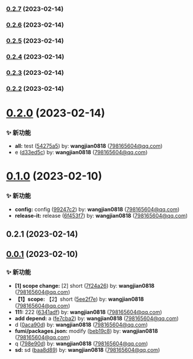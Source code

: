 

### [0.2.7](https://github.com/jimwong666/fumi-mono/compare/0.2.6...0.2.7) (2023-02-14)

### [0.2.6](https://github.com/jimwong666/fumi-mono/compare/0.2.5...0.2.6) (2023-02-14)

### [0.2.5](https://github.com/jimwong666/fumi-mono/compare/0.2.4...0.2.5) (2023-02-14)

### [0.2.4](https://github.com/jimwong666/fumi-mono/compare/0.2.3...0.2.4) (2023-02-14)

### [0.2.3](https://github.com/jimwong666/fumi-mono/compare/0.2.2...0.2.3) (2023-02-14)

### [0.2.2](https://github.com/jimwong666/fumi-mono/compare/0.2.1...0.2.2) (2023-02-14)

# [0.2.0](https://github.com/jimwong666/fumi-mono/compare/0.1.0...0.2.0) (2023-02-14)


### ✨ 新功能

* **all:** test ([54275a5](https://github.com/jimwong666/fumi-mono/commit/54275a5)) by: **wangjian0818** (798165604@qq.com)
* e ([d33ed5c](https://github.com/jimwong666/fumi-mono/commit/d33ed5c)) by: **wangjian0818** (798165604@qq.com)



# [0.1.0](https://github.com/jimwong666/fumi-mono/compare/0.0.1...0.1.0) (2023-02-10)


### ✨ 新功能

* **config:** config ([99247c2](https://github.com/jimwong666/fumi-mono/commit/99247c2)) by: **wangjian0818** (798165604@qq.com)
* **release-it:** release ([6f453f7](https://github.com/jimwong666/fumi-mono/commit/6f453f7)) by: **wangjian0818** (798165604@qq.com)



## 0.2.1 (2023-02-14)

## [0.0.1](https://github.com/jimwong666/fumi-mono/compare/7f24a26...0.0.1) (2023-02-10)


### ✨ 新功能

* **[1] scope change:** [2] short ([7f24a26](https://github.com/jimwong666/fumi-mono/commit/7f24a26)) by: **wangjian0818** (798165604@qq.com)
* **【1】scope:** 【2】short ([5ee2f7e](https://github.com/jimwong666/fumi-mono/commit/5ee2f7e)) by: **wangjian0818** (798165604@qq.com)
* **111:** 222 ([6341adf](https://github.com/jimwong666/fumi-mono/commit/6341adf)) by: **wangjian0818** (798165604@qq.com)
* **add depend:** a ([fe7cba2](https://github.com/jimwong666/fumi-mono/commit/fe7cba2)) by: **wangjian0818** (798165604@qq.com)
* d ([0aca90d](https://github.com/jimwong666/fumi-mono/commit/0aca90d)) by: **wangjian0818** (798165604@qq.com)
* **fumi/packages.json:** modify ([beb19c8](https://github.com/jimwong666/fumi-mono/commit/beb19c8)) by: **wangjian0818** (798165604@qq.com)
* q ([798e90d](https://github.com/jimwong666/fumi-mono/commit/798e90d)) by: **wangjian0818** (798165604@qq.com)
* **sd:** sd ([baa8d89](https://github.com/jimwong666/fumi-mono/commit/baa8d89)) by: **wangjian0818** (798165604@qq.com)
